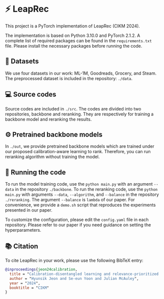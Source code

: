 # :zap: LeapRec
This project is a PyTorch implementation of LeapRec (CIKM 2024).

The implementation is based on Python 3.10.0 and PyTorch 2.1.2.
A complete list of required packages can be found in the `requirements.txt` file.
Please install the necessary packages before running the code.

## :floppy_disk: Datasets
We use four datasets in our work: ML-1M, Goodreads, Grocery, and Steam.
The preprocessed dataset is included in the repository: `./data`.

## :computer: Source codes
Source codes are included in `./src`.
The codes are divided into two repositories, backbone and reranking.
They are respectively for training a backbone model and reranking the results.

## :gear: Pretrained backbone models
In `./out`, we provide pretrained backbone models which are trained under our proposed calibration-aware learning to rank.
Therefore, you can run reranking algorithm without training the model.

## :rocket: Running the code
To run the model training code, use the `python main.py` with an argument `--data` in the repository `./backbone`.
To run the reranking code, use the `python main.py` with arguments `--data`, `--algorithm`, and `--balance` in the repository `./reranking`.
The argument `--balance` is `lambda` of our paper.
For convenience, we provide a `demo.sh` script that reproduces the experiments presented in our paper.

To customize the configuration, please edit the `config.yaml` file in each repository.
Please refer to our paper if you need guidance on setting the hyperparameters.

## :books: Citation
To cite LeapRec in your work, please use the following BibTeX entry:
```bibtex
@inproceedings{jeon24calibration,
  title = "Calibration-disentangled learning and relevance-prioritized reranking for calibrated sequential recommendation",
  author = "Hyunsik Jeon and Se-eun Yoon and Julian McAuley",
  year = "2024",
  booktitle = "CIKM"
}
